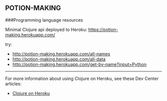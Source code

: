 ## POTION-MAKING
###Programming language resources

Minimal Clojure api deployed to Heroku: https://potion-making.herokuapp.com/

try:
* http://potion-making.herokuapp.com/all-names
* http://potion-making.herokuapp.com/all-data
* http://potion-making.herokuapp.com/get-by-name?input=Python


________________________

For more information about using Clojure on Heroku, see these Dev Center articles:

- [Clojure on Heroku](https://devcenter.heroku.com/categories/clojure)

